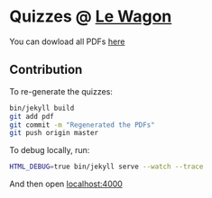 # Quizzes @ [Le Wagon](https://www.lewagon.com)

You can dowload all PDFs [here](pdf)

## Contribution

To re-generate the quizzes:

```bash
bin/jekyll build
git add pdf
git commit -m "Regenerated the PDFs"
git push origin master
```

To debug locally, run:

```bash
HTML_DEBUG=true bin/jekyll serve --watch --trace
```

And then open [localhost:4000](http://localhost:4000)
